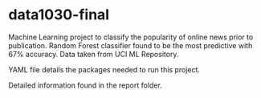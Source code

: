 # data1030-final
Machine Learning project to classify the popularity of online news prior to publication.
Random Forest classifier found to be the most predictive with 67% accuracy.
Data taken from UCI ML Repository.

YAML file details the packages needed to run this project.

Detailed information found in the report folder.
